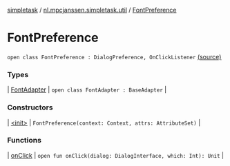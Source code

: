 [simpletask](../../index.md) / [nl.mpcjanssen.simpletask.util](../index.md) / [FontPreference](.)

# FontPreference

`open class FontPreference : DialogPreference, OnClickListener` [(source)](https://github.com/mpcjanssen/simpletask-android/blob/master/src/main/java/nl/mpcjanssen/simpletask/util/FontPreference.java#L27)

### Types

| [FontAdapter](-font-adapter/index.md) | `open class FontAdapter : BaseAdapter` |

### Constructors

| [&lt;init&gt;](-init-.md) | `FontPreference(context: Context, attrs: AttributeSet)` |

### Functions

| [onClick](on-click.md) | `open fun onClick(dialog: DialogInterface, which: Int): Unit` |

